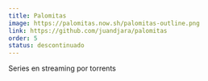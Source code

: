 ```yaml
---
title: Palomitas
image: https://palomitas.now.sh/palomitas-outline.png
link: https://github.com/juandjara/palomitas
order: 5
status: descontinuado
---
```


Series en streaming por torrents

